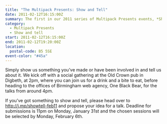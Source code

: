 ```yaml
---
title: "The Multipack Presents: Show and Tell"
date: 2011-02-12T16:15:00Z
summary: The first in our 2011 series of Multipack Presents events, *Show and Tell* gives you a chance to give a quick 10 minute talk to the Multipack community.
category:
  - Multipack Presents
  - Show and tell
start: 2011-02-12T16:15:00Z
end: 2011-02-12T19:20:00Z
location:
  postal-code: B5 5SE
event-color: "#45a"
---
```

Simply show us something you’ve made or have been involved in and tell us about it. We kick off with a social gathering at the Old Crown pub in Digbeth, at 2pm, where you can join us for a drink and a bite to eat, before heading to the offices of Birmingham web agency, One Black Bear, for the talks from around 4pm. 

If you’ve got something to show and tell, please head over to <http://j.mp/showtell-feb11> and propose your idea for a talk. Deadline for submissions is 11pm on Monday, January 31st and the chosen sessions will be selected by Monday, February 6th.
